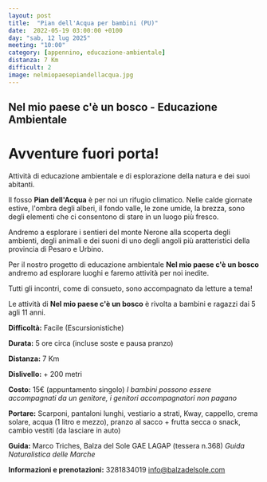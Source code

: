 ```yaml
---
layout: post
title:  "Pian dell'Acqua per bambini (PU)"
date:  2022-05-19 03:00:00 +0100
day: "sab, 12 lug 2025"
meeting: "10:00"
category: [appennino, educazione-ambientale]
distanza: 7 Km
difficult: 2
image: nelmiopaesepiandellacqua.jpg
---
```


## Nel mio paese c'è un bosco - Educazione Ambientale  

# Avventure fuori porta!

Attività di educazione ambientale e di esplorazione della natura e dei suoi abitanti.

Il fosso **Pian dell'Acqua** è per noi un rifugio climatico. Nelle calde giornate estive, l'ombra degli alberi, il fondo valle, le zone umide, la brezza, sono degli elementi che ci consentono di stare in un luogo più fresco.

Andremo a esplorare i sentieri del monte Nerone alla scoperta degli ambienti, degli animali e dei suoni di uno degli angoli più aratteristici della provincia di Pesaro e Urbino.

Per il nostro progetto di educazione ambientale **Nel mio paese c'è un bosco** andremo ad esplorare luoghi e faremo attività per noi inedite.


Tutti gli incontri, come di consueto, sono accompagnato da letture a tema!

Le attività di **Nel mio paese c'è un bosco** è rivolta a bambini e ragazzi dai 5 agli 11 anni.


**Difficoltà:** Facile (Escursionistiche)

**Durata:** 5 ore circa (incluse soste e pausa pranzo)

**Distanza:** 7 Km

**Dislivello:** + 200 metri

**Costo:** 15€ (appuntamento singolo)
*I bambini possono essere accompagnati da un genitore, i genitori accompagnatori non pagano*

**Portare:** Scarponi, pantaloni lunghi, vestiario a strati, Kway, cappello, crema solare, acqua (1 litro e mezzo), pranzo al sacco + frutta secca o snack, cambio vestiti (da lasciare in auto)

**Guida:** Marco Triches, Balza del Sole GAE LAGAP (tessera n.368)
*Guida Naturalistica delle Marche*

**Informazioni e prenotazioni:** 3281834019 info@balzadelsole.com
